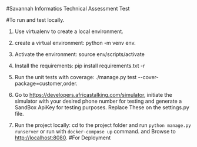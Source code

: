 #Savannah Informatics Technical Assessment Test

#To run and test locally.
1.  Use virtualenv to create a local environment.

2. create a virtual environment: python -m venv env.

3. Activate the environment: source env/scripts/activate

4. Install the requirements: pip install requirements.txt -r

5. Run the unit tests with coverage: ./manage.py test --cover-package=customer,order.

6. Go to https://developers.africastalking.com/simulator, initiate the simulator with your desired phone  number for testing and generate a SandBox ApiKey for testing purposes. Replace These on the settings.py file.

7. Run the project locally: cd to the project folder and run `python manage.py runserver` or run with `docker-compose up` command. and Browse to [http://localhost:8080](http://localhost:8080/).
#For Deployment